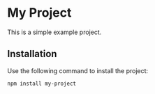 # My Project

This is a simple example project.

## Installation

Use the following command to install the project:

```bash
npm install my-project

